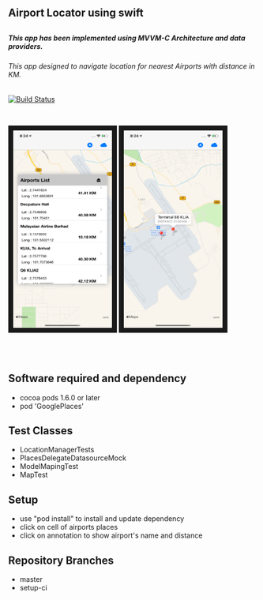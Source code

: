<h2>Airport Locator using swift<h2>

<h5>This app has been implemented using MVVM-C Architecture and data providers.   <h5>

<h6> This app designed to navigate location for nearest Airports with distance in KM. </h6>

[![Build Status](https://travis-ci.com/JSHAMMR/airport-Locator-swift.svg?branch=master)](https://travis-ci.com/JSHAMMR/airport-Locator-swift)

</br>

  <img src="https://github.com/JSHAMMR/airport-Locator-swift/blob/master/Docs/Simulator%20Screen%20Shot%20-%20iPhone%2011%20-%202019-11-28%20at%2008.24.47.png" 
alt="IMAGE ALT TEXT HERE" width="200" height="400" border="10" />
  <img src="https://github.com/JSHAMMR/airport-Locator-swift/blob/master/Docs/Simulator%20Screen%20Shot%20-%20iPhone%2011%20-%202019-11-28%20at%2008.24.56%202.png" 
alt="IMAGE ALT TEXT HERE" width="200" height="400" border="10" />

</br>
</br>



<h2>Software required and dependency</h2>

<ul>
  <li>cocoa pods 1.6.0 or later</li>
  <li> pod 'GooglePlaces'</li>
</ul>


<h2>Test Classes </h2>
<ul>
 <li>LocationManagerTests</li>
 <li>PlacesDelegateDatasourceMock</li>
 <li>ModelMapingTest</li>
 <li>MapTest</li>

</ul>
<h2>Setup</h2>

<ul>
 <li> use "pod install" to install and update dependency</li>
 <li> click on cell of airports places</li>
 <li> click on annotation to show airport's name and distance</li>

  
</ul>
<h2>Repository Branches</h2>
<ul>
 <li>master</li>
 <li>setup-ci</li>

</ul>
